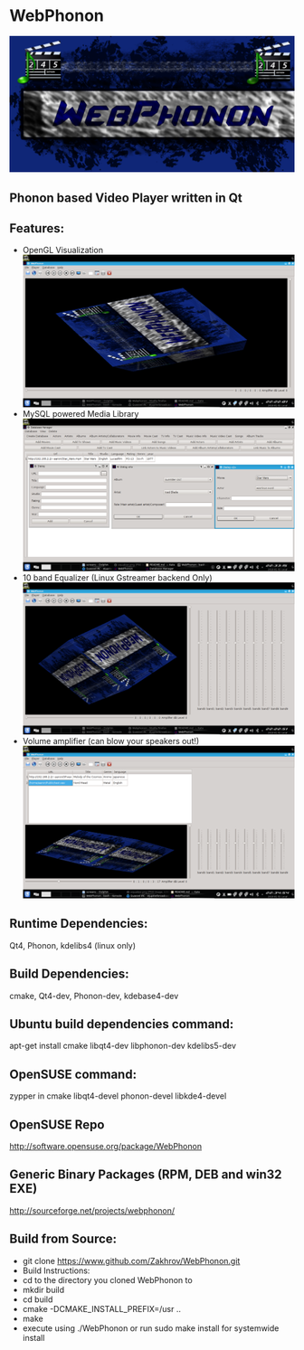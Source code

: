 WebPhonon
=========
[![Splash Screen](https://raw.githubusercontent.com/Zakhrov/WebPhonon/master/WebPhonon-Master-text2.png)](https://youtu.be/xsereIusvYk)

Phonon based Video Player written in Qt
----------------------------------------------- 

## Features:
* OpenGL Visualization
[![Visualizer](https://raw.githubusercontent.com/Zakhrov/WebPhonon/master/screens/visualizer.png)](https://raw.githubusercontent.com/Zakhrov/WebPhonon/master/screens/visualizer.png)
* MySQL powered Media Library
[![database](https://raw.githubusercontent.com/Zakhrov/WebPhonon/master/screens/db_manager.png)](https://raw.githubusercontent.com/Zakhrov/WebPhonon/master/screens/db_manager.png)
* 10 band Equalizer (Linux Gstreamer backend Only)
[![Equalizer](https://raw.githubusercontent.com/Zakhrov/WebPhonon/master/screens/equalizer.png)](https://raw.githubusercontent.com/Zakhrov/WebPhonon/master/screens/equalizer.png)
* Volume amplifier (can blow your speakers out!)
[![interface](https://raw.githubusercontent.com/Zakhrov/WebPhonon/master/screens/full_interface.png)](https://raw.githubusercontent.com/Zakhrov/WebPhonon/master/screens/full_interface.png)

## Runtime Dependencies: 
Qt4, Phonon, kdelibs4 (linux only)
## Build Dependencies: 
cmake, Qt4-dev, Phonon-dev, kdebase4-dev
## Ubuntu build dependencies command:
apt-get install cmake libqt4-dev libphonon-dev kdelibs5-dev
## OpenSUSE command:
zypper in cmake libqt4-devel phonon-devel libkde4-devel

## OpenSUSE Repo
http://software.opensuse.org/package/WebPhonon

## Generic Binary Packages (RPM, DEB and win32 EXE)
http://sourceforge.net/projects/webphonon/

## Build from Source:
* git clone https://www.github.com/Zakhrov/WebPhonon.git
* Build Instructions:
* cd to the directory you cloned WebPhonon to
* mkdir build
* cd build
* cmake -DCMAKE_INSTALL_PREFIX=/usr ..
* make
* execute using ./WebPhonon or run sudo make install for systemwide install
